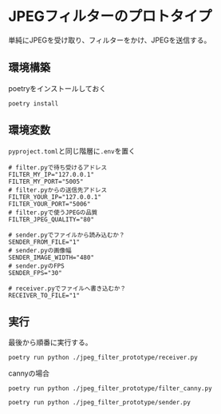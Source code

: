 # JPEGフィルターのプロトタイプ
単純にJPEGを受け取り、フィルターをかけ、JPEGを送信する。

## 環境構築
poetryをインストールしておく

```
poetry install
```

## 環境変数

`pyproject.toml`と同じ階層に`.env`を置く

```
# filter.pyで待ち受けるアドレス
FILTER_MY_IP="127.0.0.1"
FILTER_MY_PORT="5005"
# filter.pyからの送信先アドレス
FILTER_YOUR_IP="127.0.0.1"
FILTER_YOUR_PORT="5006"
# filter.pyで使うJPEGの品質
FILTER_JPEG_QUALITY="80"

# sender.pyでファイルから読み込むか？
SENDER_FROM_FILE="1"
# sender.pyの画像幅
SENDER_IMAGE_WIDTH="480"
# sender.pyのFPS
SENDER_FPS="30"

# receiver.pyでファイルへ書き込むか？
RECEIVER_TO_FILE="1"

```

## 実行

最後から順番に実行する。

```
poetry run python ./jpeg_filter_prototype/receiver.py
```

cannyの場合
```
poetry run python ./jpeg_filter_prototype/filter_canny.py
```

```
poetry run python ./jpeg_filter_prototype/sender.py
```
